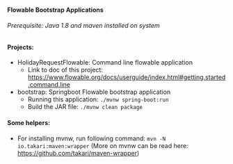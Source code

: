 #### Flowable Bootstrap Applications

###### Prerequisite: Java 1.8 and maven installed on system

#### Projects: 

- HolidayRequestFlowable: Command line flowable application
  - Link to doc of this project: https://www.flowable.org/docs/userguide/index.html#getting.started.command.line
- bootstrap: Springboot Flowable bootstrap application
  - Running this application: ```./mvnw spring-boot:run```
  - Build the JAR file: ```./mvnw clean package```

#### Some helpers:
 - For installing mvnw, run following command: ```mvn -N io.takari:maven:wrapper``` (More on mvnw can be read here: https://github.com/takari/maven-wrapper)
